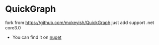 # QuickGraph

fork from https://github.com/mokeyish/QuickGraph
just add support .net core3.0

* You can find it on [nuget](https://www.nuget.org/packages/QuickGraphCore/)
